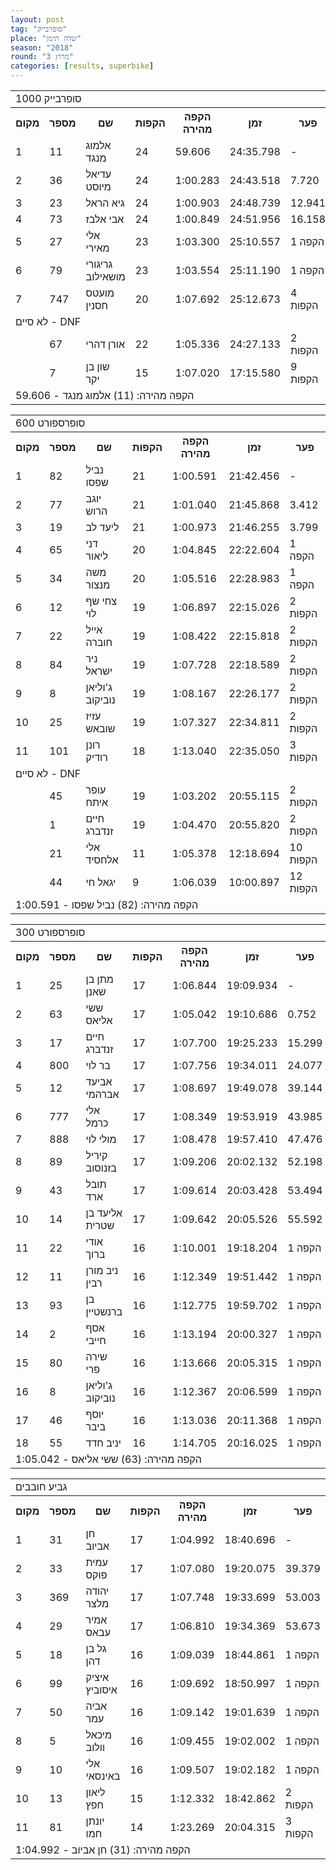 ```yaml
---
layout: post
tag: "סופרבייק"
place: "שדה תימן"
season: "2018"
round: "מרוץ 3"
categories: [results, superbike]
---
```

<table class="line_color">
    <tr>
        <td colspan="99" class="title_font">סופרבייק 1000</td>
    </tr>
    <tr class="rnkh_bkcolor">
        <th class="rnkh_font">מקום</th>
        <th class="rnkh_font">מספר</th>
        <th class="rnkh_font">שם</th>
        <th class="rnkh_font">הקפות</th>
        <th class="rnkh_font">הקפה מהירה</th>
        <th class="rnkh_font">זמן</th>
        <th class="rnkh_font">פער</th>
    </tr>
    <tr class="rnk_bkcolor">
        <td class="rnk_font">1</td>
        <td class="rnk_font">11</td>
        <td class="rnk_font">אלמוג מנגד</td>
        <td class="rnk_font">24</td>
        <td class="rnk_font">59.606</td>
        <td class="rnk_font">24:35.798</td>
        <td class="rnk_font">-</td>
    </tr>
    <tr class="rnk_bkcolor">
        <td class="rnk_font">2</td>
        <td class="rnk_font">36</td>
        <td class="rnk_font">עדיאל מיוסט</td>
        <td class="rnk_font">24</td>
        <td class="rnk_font">1:00.283</td>
        <td class="rnk_font">24:43.518</td>
        <td class="rnk_font">7.720</td>
    </tr>
    <tr class="rnk_bkcolor">
        <td class="rnk_font">3</td>
        <td class="rnk_font">23</td>
        <td class="rnk_font">גיא הראל</td>
        <td class="rnk_font">24</td>
        <td class="rnk_font">1:00.903</td>
        <td class="rnk_font">24:48.739</td>
        <td class="rnk_font">12.941</td>
    </tr>
    <tr class="rnk_bkcolor">
        <td class="rnk_font">4</td>
        <td class="rnk_font">73</td>
        <td class="rnk_font">אבי אלבז</td>
        <td class="rnk_font">24</td>
        <td class="rnk_font">1:00.849</td>
        <td class="rnk_font">24:51.956</td>
        <td class="rnk_font">16.158</td>
    </tr>
    <tr class="rnk_bkcolor">
        <td class="rnk_font">5</td>
        <td class="rnk_font">27</td>
        <td class="rnk_font">אלי מאירי</td>
        <td class="rnk_font">23</td>
        <td class="rnk_font">1:03.300</td>
        <td class="rnk_font">25:10.557</td>
        <td class="rnk_font">1 הקפה</td>
    </tr>
    <tr class="rnk_bkcolor">
        <td class="rnk_font">6</td>
        <td class="rnk_font">79</td>
        <td class="rnk_font">גריגורי מושאילוב</td>
        <td class="rnk_font">23</td>
        <td class="rnk_font">1:03.554</td>
        <td class="rnk_font">25:11.190</td>
        <td class="rnk_font">1 הקפה</td>
    </tr>
    <tr class="rnk_bkcolor">
        <td class="rnk_font">7</td>
        <td class="rnk_font">747</td>
        <td class="rnk_font">מועטס חסנין</td>
        <td class="rnk_font">20</td>
        <td class="rnk_font">1:07.692</td>
        <td class="rnk_font">25:12.673</td>
        <td class="rnk_font">4 הקפות</td>
    </tr>
    <tr>
        <td colspan="99" class="subtitle_font">לא סיים - DNF</td>
    </tr>
    <tr class="rnk_bkcolor">
        <td class="rnk_font"></td>
        <td class="rnk_font">67</td>
        <td class="rnk_font">אורן דהרי</td>
        <td class="rnk_font">22</td>
        <td class="rnk_font">1:05.336</td>
        <td class="rnk_font">24:27.133</td>
        <td class="rnk_font">2 הקפות</td>
    </tr>
    <tr class="rnk_bkcolor">
        <td class="rnk_font"></td>
        <td class="rnk_font">7</td>
        <td class="rnk_font">שון בן יקר</td>
        <td class="rnk_font">15</td>
        <td class="rnk_font">1:07.020</td>
        <td class="rnk_font">17:15.580</td>
        <td class="rnk_font">9 הקפות</td>
    </tr>
    <tr>
        <td colspan="99" class="comment_font">הקפה מהירה: (11) אלמוג מנגד - 59.606</td>
    </tr>
</table>
<table class="line_color">
    <tr>
        <td colspan="99" class="title_font">סופרספורט 600</td>
    </tr>
    <tr class="rnkh_bkcolor">
        <th class="rnkh_font">מקום</th>
        <th class="rnkh_font">מספר</th>
        <th class="rnkh_font">שם</th>
        <th class="rnkh_font">הקפות</th>
        <th class="rnkh_font">הקפה מהירה</th>
        <th class="rnkh_font">זמן</th>
        <th class="rnkh_font">פער</th>
    </tr>
    <tr class="rnk_bkcolor">
        <td class="rnk_font">1</td>
        <td class="rnk_font">82</td>
        <td class="rnk_font">נביל שפסו</td>
        <td class="rnk_font">21</td>
        <td class="rnk_font">1:00.591</td>
        <td class="rnk_font">21:42.456</td>
        <td class="rnk_font">-</td>
    </tr>
    <tr class="rnk_bkcolor">
        <td class="rnk_font">2</td>
        <td class="rnk_font">77</td>
        <td class="rnk_font">יוגב הרוש</td>
        <td class="rnk_font">21</td>
        <td class="rnk_font">1:01.040</td>
        <td class="rnk_font">21:45.868</td>
        <td class="rnk_font">3.412</td>
    </tr>
    <tr class="rnk_bkcolor">
        <td class="rnk_font">3</td>
        <td class="rnk_font">19</td>
        <td class="rnk_font">ליעד לב</td>
        <td class="rnk_font">21</td>
        <td class="rnk_font">1:00.973</td>
        <td class="rnk_font">21:46.255</td>
        <td class="rnk_font">3.799</td>
    </tr>
    <tr class="rnk_bkcolor">
        <td class="rnk_font">4</td>
        <td class="rnk_font">65</td>
        <td class="rnk_font">דני ליאור</td>
        <td class="rnk_font">20</td>
        <td class="rnk_font">1:04.845</td>
        <td class="rnk_font">22:22.604</td>
        <td class="rnk_font">1 הקפה</td>
    </tr>
    <tr class="rnk_bkcolor">
        <td class="rnk_font">5</td>
        <td class="rnk_font">34</td>
        <td class="rnk_font">משה מנצור</td>
        <td class="rnk_font">20</td>
        <td class="rnk_font">1:05.516</td>
        <td class="rnk_font">22:28.983</td>
        <td class="rnk_font">1 הקפה</td>
    </tr>
    <tr class="rnk_bkcolor">
        <td class="rnk_font">6</td>
        <td class="rnk_font">12</td>
        <td class="rnk_font">צחי שף לוי</td>
        <td class="rnk_font">19</td>
        <td class="rnk_font">1:06.897</td>
        <td class="rnk_font">22:15.026</td>
        <td class="rnk_font">2 הקפות</td>
    </tr>
    <tr class="rnk_bkcolor">
        <td class="rnk_font">7</td>
        <td class="rnk_font">22</td>
        <td class="rnk_font">אייל חוברה</td>
        <td class="rnk_font">19</td>
        <td class="rnk_font">1:08.422</td>
        <td class="rnk_font">22:15.818</td>
        <td class="rnk_font">2 הקפות</td>
    </tr>
    <tr class="rnk_bkcolor">
        <td class="rnk_font">8</td>
        <td class="rnk_font">84</td>
        <td class="rnk_font">ניר ישראל</td>
        <td class="rnk_font">19</td>
        <td class="rnk_font">1:07.728</td>
        <td class="rnk_font">22:18.589</td>
        <td class="rnk_font">2 הקפות</td>
    </tr>
    <tr class="rnk_bkcolor">
        <td class="rnk_font">9</td>
        <td class="rnk_font">8</td>
        <td class="rnk_font">ג'וליאן נוביקוב</td>
        <td class="rnk_font">19</td>
        <td class="rnk_font">1:08.167</td>
        <td class="rnk_font">22:26.177</td>
        <td class="rnk_font">2 הקפות</td>
    </tr>
    <tr class="rnk_bkcolor">
        <td class="rnk_font">10</td>
        <td class="rnk_font">25</td>
        <td class="rnk_font">עזיז שובאש</td>
        <td class="rnk_font">19</td>
        <td class="rnk_font">1:07.327</td>
        <td class="rnk_font">22:34.811</td>
        <td class="rnk_font">2 הקפות</td>
    </tr>
    <tr class="rnk_bkcolor">
        <td class="rnk_font">11</td>
        <td class="rnk_font">101</td>
        <td class="rnk_font">רונן רודיק</td>
        <td class="rnk_font">18</td>
        <td class="rnk_font">1:13.040</td>
        <td class="rnk_font">22:35.050</td>
        <td class="rnk_font">3 הקפות</td>
    </tr>
    <tr>
        <td colspan="99" class="subtitle_font">לא סיים - DNF</td>
    </tr>
    <tr class="rnk_bkcolor">
        <td class="rnk_font"></td>
        <td class="rnk_font">45</td>
        <td class="rnk_font">עופר איתח</td>
        <td class="rnk_font">19</td>
        <td class="rnk_font">1:03.202</td>
        <td class="rnk_font">20:55.115</td>
        <td class="rnk_font">2 הקפות</td>
    </tr>
    <tr class="rnk_bkcolor">
        <td class="rnk_font"></td>
        <td class="rnk_font">1</td>
        <td class="rnk_font">חיים זנדברג</td>
        <td class="rnk_font">19</td>
        <td class="rnk_font">1:04.470</td>
        <td class="rnk_font">20:55.820</td>
        <td class="rnk_font">2 הקפות</td>
    </tr>
    <tr class="rnk_bkcolor">
        <td class="rnk_font"></td>
        <td class="rnk_font">21</td>
        <td class="rnk_font">אלי אלחסיד</td>
        <td class="rnk_font">11</td>
        <td class="rnk_font">1:05.378</td>
        <td class="rnk_font">12:18.694</td>
        <td class="rnk_font">10 הקפות</td>
    </tr>
    <tr class="rnk_bkcolor">
        <td class="rnk_font"></td>
        <td class="rnk_font">44</td>
        <td class="rnk_font">יגאל חי</td>
        <td class="rnk_font">9</td>
        <td class="rnk_font">1:06.039</td>
        <td class="rnk_font">10:00.897</td>
        <td class="rnk_font">12 הקפות</td>
    </tr>
    <tr>
        <td colspan="99" class="comment_font">הקפה מהירה: (82) נביל שפסו - 1:00.591</td>
    </tr>
</table>

<table class="line_color">
    <tr>
        <td colspan="99" class="title_font">סופרספורט 300</td>
    </tr>
    <tr class="rnkh_bkcolor">
        <th class="rnkh_font">מקום</th>
        <th class="rnkh_font">מספר</th>
        <th class="rnkh_font">שם</th>
        <th class="rnkh_font">הקפות</th>
        <th class="rnkh_font">הקפה מהירה</th>
        <th class="rnkh_font">זמן</th>
        <th class="rnkh_font">פער</th>
    </tr>
    <tr class="rnk_bkcolor">
        <td class="rnk_font">1</td>
        <td class="rnk_font">25</td>
        <td class="rnk_font">מתן בן שאנן</td>
        <td class="rnk_font">17</td>
        <td class="rnk_font">1:06.844</td>
        <td class="rnk_font">19:09.934</td>
        <td class="rnk_font">-</td>
    </tr>
    <tr class="rnk_bkcolor">
        <td class="rnk_font">2</td>
        <td class="rnk_font">63</td>
        <td class="rnk_font">ששי אליאס</td>
        <td class="rnk_font">17</td>
        <td class="rnk_font">1:05.042</td>
        <td class="rnk_font">19:10.686</td>
        <td class="rnk_font">0.752</td>
    </tr>
    <tr class="rnk_bkcolor">
        <td class="rnk_font">3</td>
        <td class="rnk_font">17</td>
        <td class="rnk_font">חיים זנדברג</td>
        <td class="rnk_font">17</td>
        <td class="rnk_font">1:07.700</td>
        <td class="rnk_font">19:25.233</td>
        <td class="rnk_font">15.299</td>
    </tr>
    <tr class="rnk_bkcolor">
        <td class="rnk_font">4</td>
        <td class="rnk_font">800</td>
        <td class="rnk_font">בר לוי</td>
        <td class="rnk_font">17</td>
        <td class="rnk_font">1:07.756</td>
        <td class="rnk_font">19:34.011</td>
        <td class="rnk_font">24.077</td>
    </tr>
    <tr class="rnk_bkcolor">
        <td class="rnk_font">5</td>
        <td class="rnk_font">12</td>
        <td class="rnk_font">אביעד אברהמי</td>
        <td class="rnk_font">17</td>
        <td class="rnk_font">1:08.697</td>
        <td class="rnk_font">19:49.078</td>
        <td class="rnk_font">39.144</td>
    </tr>
    <tr class="rnk_bkcolor">
        <td class="rnk_font">6</td>
        <td class="rnk_font">777</td>
        <td class="rnk_font">אלי כרמל</td>
        <td class="rnk_font">17</td>
        <td class="rnk_font">1:08.349</td>
        <td class="rnk_font">19:53.919</td>
        <td class="rnk_font">43.985</td>
    </tr>
    <tr class="rnk_bkcolor">
        <td class="rnk_font">7</td>
        <td class="rnk_font">888</td>
        <td class="rnk_font">מולי לוי</td>
        <td class="rnk_font">17</td>
        <td class="rnk_font">1:08.478</td>
        <td class="rnk_font">19:57.410</td>
        <td class="rnk_font">47.476</td>
    </tr>
    <tr class="rnk_bkcolor">
        <td class="rnk_font">8</td>
        <td class="rnk_font">89</td>
        <td class="rnk_font">קיריל בזנוסוב</td>
        <td class="rnk_font">17</td>
        <td class="rnk_font">1:09.206</td>
        <td class="rnk_font">20:02.132</td>
        <td class="rnk_font">52.198</td>
    </tr>
    <tr class="rnk_bkcolor">
        <td class="rnk_font">9</td>
        <td class="rnk_font">43</td>
        <td class="rnk_font">תובל ארד</td>
        <td class="rnk_font">17</td>
        <td class="rnk_font">1:09.614</td>
        <td class="rnk_font">20:03.428</td>
        <td class="rnk_font">53.494</td>
    </tr>
    <tr class="rnk_bkcolor">
        <td class="rnk_font">10</td>
        <td class="rnk_font">14</td>
        <td class="rnk_font">אליעד בן שטרית</td>
        <td class="rnk_font">17</td>
        <td class="rnk_font">1:09.642</td>
        <td class="rnk_font">20:05.526</td>
        <td class="rnk_font">55.592</td>
    </tr>
    <tr class="rnk_bkcolor">
        <td class="rnk_font">11</td>
        <td class="rnk_font">22</td>
        <td class="rnk_font">אודי ברוך</td>
        <td class="rnk_font">16</td>
        <td class="rnk_font">1:10.001</td>
        <td class="rnk_font">19:18.204</td>
        <td class="rnk_font">1 הקפה</td>
    </tr>
    <tr class="rnk_bkcolor">
        <td class="rnk_font">12</td>
        <td class="rnk_font">11</td>
        <td class="rnk_font">ניב מורן רבין</td>
        <td class="rnk_font">16</td>
        <td class="rnk_font">1:12.349</td>
        <td class="rnk_font">19:51.442</td>
        <td class="rnk_font">1 הקפה</td>
    </tr>
    <tr class="rnk_bkcolor">
        <td class="rnk_font">13</td>
        <td class="rnk_font">93</td>
        <td class="rnk_font">בן ברנשטיין</td>
        <td class="rnk_font">16</td>
        <td class="rnk_font">1:12.775</td>
        <td class="rnk_font">19:59.702</td>
        <td class="rnk_font">1 הקפה</td>
    </tr>
    <tr class="rnk_bkcolor">
        <td class="rnk_font">14</td>
        <td class="rnk_font">2</td>
        <td class="rnk_font">אסף חייבי</td>
        <td class="rnk_font">16</td>
        <td class="rnk_font">1:13.194</td>
        <td class="rnk_font">20:00.327</td>
        <td class="rnk_font">1 הקפה</td>
    </tr>
    <tr class="rnk_bkcolor">
        <td class="rnk_font">15</td>
        <td class="rnk_font">80</td>
        <td class="rnk_font">שירה פרי</td>
        <td class="rnk_font">16</td>
        <td class="rnk_font">1:13.666</td>
        <td class="rnk_font">20:05.315</td>
        <td class="rnk_font">1 הקפה</td>
    </tr>
    <tr class="rnk_bkcolor">
        <td class="rnk_font">16</td>
        <td class="rnk_font">8</td>
        <td class="rnk_font">ג'וליאן נוביקוב</td>
        <td class="rnk_font">16</td>
        <td class="rnk_font">1:12.367</td>
        <td class="rnk_font">20:06.599</td>
        <td class="rnk_font">1 הקפה</td>
    </tr>
    <tr class="rnk_bkcolor">
        <td class="rnk_font">17</td>
        <td class="rnk_font">46</td>
        <td class="rnk_font">יוסף ביבר</td>
        <td class="rnk_font">16</td>
        <td class="rnk_font">1:13.036</td>
        <td class="rnk_font">20:11.368</td>
        <td class="rnk_font">1 הקפה</td>
    </tr>
    <tr class="rnk_bkcolor">
        <td class="rnk_font">18</td>
        <td class="rnk_font">55</td>
        <td class="rnk_font">יניב חדד</td>
        <td class="rnk_font">16</td>
        <td class="rnk_font">1:14.705</td>
        <td class="rnk_font">20:16.025</td>
        <td class="rnk_font">1 הקפה</td>
    </tr>
    <tr>
        <td colspan="99" class="comment_font">הקפה מהירה: (63) ששי אליאס - 1:05.042</td>
    </tr>
</table>
<table class="line_color">
    <tr>
        <td colspan="99" class="title_font">גביע חובבים</td>
    </tr>
    <tr class="rnkh_bkcolor">
        <th class="rnkh_font">מקום</th>
        <th class="rnkh_font">מספר</th>
        <th class="rnkh_font">שם</th>
        <th class="rnkh_font">הקפות</th>
        <th class="rnkh_font">הקפה מהירה</th>
        <th class="rnkh_font">זמן</th>
        <th class="rnkh_font">פער</th>
    </tr>
    <tr class="rnk_bkcolor">
        <td class="rnk_font">1</td>
        <td class="rnk_font">31</td>
        <td class="rnk_font">חן אביוב</td>
        <td class="rnk_font">17</td>
        <td class="rnk_font">1:04.992</td>
        <td class="rnk_font">18:40.696</td>
        <td class="rnk_font">-</td>
    </tr>
    <tr class="rnk_bkcolor">
        <td class="rnk_font">2</td>
        <td class="rnk_font">33</td>
        <td class="rnk_font">עמית פוקס</td>
        <td class="rnk_font">17</td>
        <td class="rnk_font">1:07.080</td>
        <td class="rnk_font">19:20.075</td>
        <td class="rnk_font">39.379</td>
    </tr>
    <tr class="rnk_bkcolor">
        <td class="rnk_font">3</td>
        <td class="rnk_font">369</td>
        <td class="rnk_font">יהודה מלצר</td>
        <td class="rnk_font">17</td>
        <td class="rnk_font">1:07.748</td>
        <td class="rnk_font">19:33.699</td>
        <td class="rnk_font">53.003</td>
    </tr>
    <tr class="rnk_bkcolor">
        <td class="rnk_font">4</td>
        <td class="rnk_font">29</td>
        <td class="rnk_font">אמיר עבאס</td>
        <td class="rnk_font">17</td>
        <td class="rnk_font">1:06.810</td>
        <td class="rnk_font">19:34.369</td>
        <td class="rnk_font">53.673</td>
    </tr>
    <tr class="rnk_bkcolor">
        <td class="rnk_font">5</td>
        <td class="rnk_font">18</td>
        <td class="rnk_font">גל בן דהן</td>
        <td class="rnk_font">16</td>
        <td class="rnk_font">1:09.039</td>
        <td class="rnk_font">18:44.861</td>
        <td class="rnk_font">1 הקפה</td>
    </tr>
    <tr class="rnk_bkcolor">
        <td class="rnk_font">6</td>
        <td class="rnk_font">99</td>
        <td class="rnk_font">איציק איסוביץ</td>
        <td class="rnk_font">16</td>
        <td class="rnk_font">1:09.692</td>
        <td class="rnk_font">18:50.997</td>
        <td class="rnk_font">1 הקפה</td>
    </tr>
    <tr class="rnk_bkcolor">
        <td class="rnk_font">7</td>
        <td class="rnk_font">50</td>
        <td class="rnk_font">אביה עמר</td>
        <td class="rnk_font">16</td>
        <td class="rnk_font">1:09.142</td>
        <td class="rnk_font">19:01.639</td>
        <td class="rnk_font">1 הקפה</td>
    </tr>
    <tr class="rnk_bkcolor">
        <td class="rnk_font">8</td>
        <td class="rnk_font">5</td>
        <td class="rnk_font">מיכאל וולוב</td>
        <td class="rnk_font">16</td>
        <td class="rnk_font">1:09.455</td>
        <td class="rnk_font">19:02.002</td>
        <td class="rnk_font">1 הקפה</td>
    </tr>
    <tr class="rnk_bkcolor">
        <td class="rnk_font">9</td>
        <td class="rnk_font">10</td>
        <td class="rnk_font">אלי באינסאי</td>
        <td class="rnk_font">16</td>
        <td class="rnk_font">1:09.507</td>
        <td class="rnk_font">19:02.182</td>
        <td class="rnk_font">1 הקפה</td>
    </tr>
    <tr class="rnk_bkcolor">
        <td class="rnk_font">10</td>
        <td class="rnk_font">13</td>
        <td class="rnk_font">ליאון חפץ</td>
        <td class="rnk_font">15</td>
        <td class="rnk_font">1:12.332</td>
        <td class="rnk_font">18:42.862</td>
        <td class="rnk_font">2 הקפות</td>
    </tr>
    <tr class="rnk_bkcolor">
        <td class="rnk_font">11</td>
        <td class="rnk_font">81</td>
        <td class="rnk_font">יונתן חמו</td>
        <td class="rnk_font">14</td>
        <td class="rnk_font">1:23.269</td>
        <td class="rnk_font">20:04.315</td>
        <td class="rnk_font">3 הקפות</td>
    </tr>
    <tr>
        <td colspan="99" class="comment_font">הקפה מהירה: (31) חן אביוב - 1:04.992</td>
    </tr>
</table>
